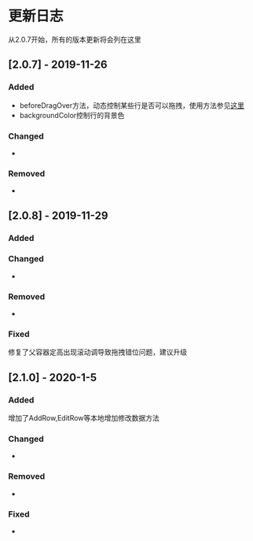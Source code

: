 # 更新日志
从2.0.7开始，所有的版本更新将会列在这里


## [2.0.7] - 2019-11-26
### Added
- beforeDragOver方法，动态控制某些行是否可以拖拽，使用方法参见[这里](https://www.mofazhuan.com/2019/11/15/vue-drag-tree-table%20Demo/#%E5%8A%A8%E6%80%81%E6%8E%A7%E5%88%B6%E6%98%AF%E5%90%A6%E5%8F%AF%E4%BB%A5%E6%8B%96%E6%8B%BD-DEMO 'vue-drag-tree-table')
- backgroundColor控制行的背景色

### Changed
- 
### Removed
- 

## [2.0.8] - 2019-11-29
### Added

### Changed
- 
### Removed
- 
### Fixed
修复了父容器定高出现滚动调导致拖拽错位问题，建议升级

## [2.1.0] - 2020-1-5
### Added
增加了AddRow,EditRow等本地增加修改数据方法
### Changed
- 
### Removed
- 
### Fixed
-